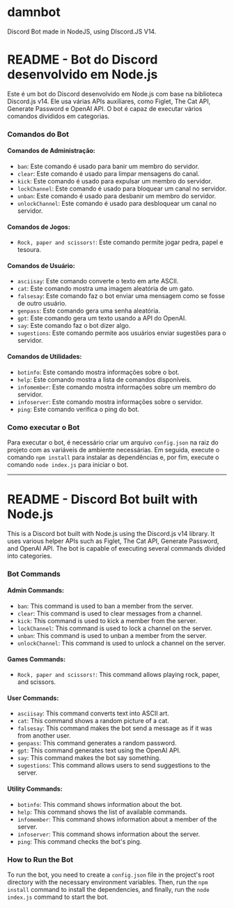 # damnbot
Discord Bot made in NodeJS, using DIscord.JS V14.

# README - Bot do Discord desenvolvido em Node.js

Este é um bot do Discord desenvolvido em Node.js com base na biblioteca Discord.js v14. Ele usa várias APIs auxiliares, como Figlet, The Cat API, Generate Password e OpenAI API. O bot é capaz de executar vários comandos divididos em categorias.

### Comandos do Bot

#### Comandos de Administração:

- `ban`: Este comando é usado para banir um membro do servidor.
- `clear`: Este comando é usado para limpar mensagens do canal.
- `kick`: Este comando é usado para expulsar um membro do servidor.
- `lockChannel`: Este comando é usado para bloquear um canal no servidor.
- `unban`: Este comando é usado para desbanir um membro do servidor.
- `unlockChannel`: Este comando é usado para desbloquear um canal no servidor.

#### Comandos de Jogos:

- `Rock, paper and scissors!`: Este comando permite jogar pedra, papel e tesoura.

#### Comandos de Usuário:

- `asciisay`: Este comando converte o texto em arte ASCII.
- `cat`: Este comando mostra uma imagem aleatória de um gato.
- `falsesay`: Este comando faz o bot enviar uma mensagem como se fosse de outro usuário.
- `genpass`: Este comando gera uma senha aleatória.
- `gpt`: Este comando gera um texto usando a API do OpenAI.
- `say`: Este comando faz o bot dizer algo.
- `sugestions`: Este comando permite aos usuários enviar sugestões para o servidor.

#### Comandos de Utilidades:

- `botinfo`: Este comando mostra informações sobre o bot.
- `help`: Este comando mostra a lista de comandos disponíveis.
- `infomember`: Este comando mostra informações sobre um membro do servidor.
- `infoserver`: Este comando mostra informações sobre o servidor.
- `ping`: Este comando verifica o ping do bot.

### Como executar o Bot

Para executar o bot, é necessário criar um arquivo `config.json` na raiz do projeto com as variáveis de ambiente necessárias. Em seguida, execute o comando `npm install` para instalar as dependências e, por fim, execute o comando `node index.js` para iniciar o bot.



---------------------------------------------------------

# README - Discord Bot built with Node.js

This is a Discord bot built with Node.js using the Discord.js v14 library. It uses various helper APIs such as Figlet, The Cat API, Generate Password, and OpenAI API. The bot is capable of executing several commands divided into categories.

### Bot Commands

#### Admin Commands:

- `ban`: This command is used to ban a member from the server.
- `clear`: This command is used to clear messages from a channel.
- `kick`: This command is used to kick a member from the server.
- `lockChannel`: This command is used to lock a channel on the server.
- `unban`: This command is used to unban a member from the server.
- `unlockChannel`: This command is used to unlock a channel on the server.

#### Games Commands:

- `Rock, paper and scissors!`: This command allows playing rock, paper, and scissors.

#### User Commands:

- `asciisay`: This command converts text into ASCII art.
- `cat`: This command shows a random picture of a cat.
- `falsesay`: This command makes the bot send a message as if it was from another user.
- `genpass`: This command generates a random password.
- `gpt`: This command generates text using the OpenAI API.
- `say`: This command makes the bot say something.
- `sugestions`: This command allows users to send suggestions to the server.

#### Utility Commands:

- `botinfo`: This command shows information about the bot.
- `help`: This command shows the list of available commands.
- `infomember`: This command shows information about a member of the server.
- `infoserver`: This command shows information about the server.
- `ping`: This command checks the bot's ping.

### How to Run the Bot

To run the bot, you need to create a `config.json` file in the project's root directory with the necessary environment variables. Then, run the `npm install` command to install the dependencies, and finally, run the `node index.js` command to start the bot.
